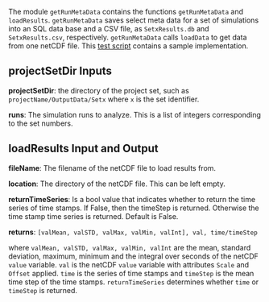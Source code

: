 The module `getRunMetaData` contains the functions `getRunMetaData` and `loadResults`. `getRunMetaData` saves select meta data for a set of simulations into an SQL data base and a CSV file, as `SetxResults.db` and `SetxResults.csv`, respectively. `getRunMetaData` calls `loadData` to get data from one netCDF file. This [test script](TestScripts-getRunMetaDataSandbox) contains a sample implementation. 

## projectSetDir Inputs
**projectSetDir**: the directory of the project set, such as `projectName/OutputData/Setx` where `x` is the set identifier. 

**runs**: The simulation runs to analyze. This is a list of integers corresponding to the set numbers. 

## loadResults Input and Output
**fileName**: The filename of the netCDF file to load results from.

**location**: The directory of the netCDF file. This can be left empty. 

**returnTimeSeries**: Is a bool value that indicates whether to return the time series of time stamps. If False, then the timeStep is returned. Otherwise the time stamp time series is returned. Default is False. 

**returns**: `[valMean, valSTD, valMax, valMin, valInt], val, time/timeStep`

where  `valMean, valSTD, valMax, valMin, valInt` are the mean, standard deviation, maximum, minimum and the integral over seconds of the netCDF `value` variable. `val` is the netCDF `value` variable with attributes `Scale` and `Offset` applied. `time` is the series of time stamps and `timeStep` is the mean time step of the time stamps. `returnTimeSeries` determines whether `time` or `timeStep` is returned. 
